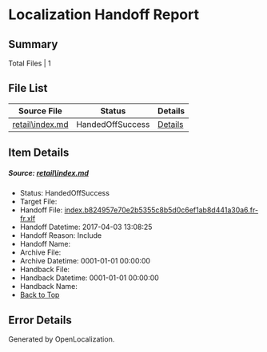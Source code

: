 # <a name='report-top'></a> Localization Handoff Report

## Summary
 Total Files | 1

## File List
 Source File | Status | Details 
 ----------- | ------ | ------- 
 [retail\index.md](https://github.com/OpenLocalizationTestOrg/AX-Docs-Sandbox/blob/98245d15889ffddf0e5a439319d6f05dbe527264/retail/index.md) | HandedOffSuccess | [Details](#3c47585fa75b1346cbdd927d2fb3e395922a2bf73266)

## Item Details
##### <a name='3c47585fa75b1346cbdd927d2fb3e395922a2bf73266'></a> Source: [retail\index.md](https://github.com/OpenLocalizationTestOrg/AX-Docs-Sandbox/blob/98245d15889ffddf0e5a439319d6f05dbe527264/retail/index.md)
* Status: HandedOffSuccess
* Target File: 
* Handoff File: [index.b824957e70e2b5355c8b5d0c6ef1ab8d441a30a6.fr-fr.xlf](https://github.com/OpenLocalizationTestOrg/AX-Docs-Sandbox.handoff/blob/45d35746cc32ec75d5c616b0ebee35357547f43d/ol-handoff/OpenLocalizationTestOrg/AX-Docs-Sandbox.fr-fr/master/basic/index.b824957e70e2b5355c8b5d0c6ef1ab8d441a30a6.fr-fr.xlf)
* Handoff Datetime: 2017-04-03 13:08:25
* Handoff Reason: Include
* Handoff Name: 
* Archive File: 
* Archive Datetime: 0001-01-01 00:00:00
* Handback File: 
* Handback Datetime: 0001-01-01 00:00:00
* Handback Name: 
* [Back to Top](#report-top)


## Error Details

Generated by OpenLocalization.
